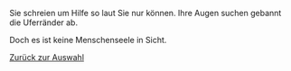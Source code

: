 Sie schreien um Hilfe so laut Sie nur können. Ihre Augen suchen gebannt die Uferränder ab.

Doch es ist keine Menschenseele in Sicht.

[Zurück zur Auswahl](../ruderboot.md)
